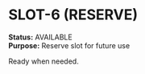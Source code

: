 # SLOT-6 (RESERVE)

**Status:** AVAILABLE  
**Purpose:** Reserve slot for future use

Ready when needed.
